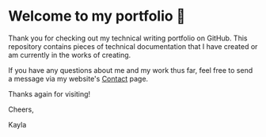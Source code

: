 # Welcome to my portfolio 👋

Thank you for checking out my technical writing portfolio on GitHub. This repository contains pieces of technical documentation that I have created or am currently in the works of creating. 

If you have any questions about me and my work thus far, feel free to send a message via my website's [Contact](https://kaylamorales.com/contact) page.

Thanks again for visiting!

Cheers,

Kayla
